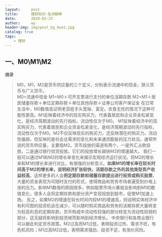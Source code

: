 ```yaml
---
layout:     post
title:      理财知识-名词解释
date:       2020-03-23
author:     wy
header-img: img/post_bg_boo1.jpg
catalog: true
tags:
    - 理财
---
```


## 一、M0\M1\M2
摘录
> M0，M1，M2是货币供应量的三个定义，分别表示流通中的现金，狭义货币与广义货币。    
    M0=流通中现金
    M1=M0＋可开支票进行支付的单位活期存款
    M2=M1＋居民储蓄存款＋单位定期存款＋单位其他存款＋证券公司客户保证金
    在日常生活中，M0数值高证明老百姓手头宽裕、富足。衣食无忧的情况下这种可能性更高。M1反映着经济中的现实购买力，代表着居民和企业资金松紧变化，是经济周期波动的先行指标，流动性仅次于M0。
    M1反映着经济中的现实购买力，代表着居民和企业资金松紧变化，是经济周期波动的先行指标，流动性仅次于M0。M2不仅反映现实的购买力，还反映潜在的购买力。流动性偏弱，但反映的是社会总需求的变化和未来通货膨胀的压力状况。通常所说的货币供应量，主要指M2。货币投放的渠道有两个，一是外汇占款投放，二是通过银行信贷投放。它们的投放增长越快M2的增速越大。
    我们一般可以通过M1和M2的增长率变化来揭示宏观经济运行状况。将M2的增长率和M1的增长率进行对比，有很强的分析意义。**如果M1的增长率在较长时间高于M2的增长率，说明经济扩张较快，活期存款之外的其他类型资产收益较高**。这样更多的人会**把定期存款和储蓄存款提出进行投资或购买股票**，大量的资金表现为可随时支付的形式，使得商品和劳务市场普遍受到价格上涨的压力。影响M1数值的原因很多，例如股票市场火暴就会影响到M1的数值变化，很多人会将定期存款和部分资产变现投放到股市，促使M1加速上扬。
    反之，如果M2的增速在较长时间内较M1的增速高，则说明实体经济中有利可图的投资机会在减少，可以随时购买商品和劳务的活期存款大量转变为较高利息的定期存款，货币构成中流动性较强的部分转变为流动性较弱的部分，这无疑将影响到投资继而影响到经济增长。
    中央银行和各商业银行可以据此判定货币政策。M2过高而M1过低，表明投资过热、需求不旺，有危机风险；M1过高M2过低，表明需求强劲、投资不足，有涨价风险。